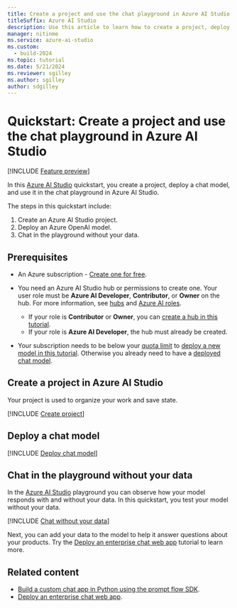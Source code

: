 ```yaml
---
title: Create a project and use the chat playground in Azure AI Studio
titleSuffix: Azure AI Studio
description: Use this article to learn how to create a project, deploy a chat model, and use it in the chat playground in Azure AI Studio.
manager: nitinme
ms.service: azure-ai-studio
ms.custom:
  - build-2024
ms.topic: tutorial
ms.date: 5/21/2024
ms.reviewer: sgilley
ms.author: sgilley
author: sdgilley
---
```


# Quickstart: Create a project and use the chat playground in Azure AI Studio

[!INCLUDE [Feature preview](~/reusable-content/ce-skilling/azure/includes/ai-studio/includes/feature-preview.md)]

In this [Azure AI Studio](https://ai.azure.com) quickstart, you create a project, deploy a chat model, and use it in the chat playground in Azure AI Studio.

The steps in this quickstart include:

1. Create an Azure AI Studio project.
1. Deploy an Azure OpenAI model.
1. Chat in the playground without your data.

## Prerequisites

- An Azure subscription - <a href="https://azure.microsoft.com/free/cognitive-services" target="_blank">Create one for free</a>.
- You need an Azure AI Studio hub or permissions to create one. Your user role must be **Azure AI Developer**, **Contributor**, or **Owner** on the hub. For more information, see [hubs](../concepts/ai-resources.md) and [Azure AI roles](../concepts/rbac-ai-studio.md).
    - If your role is **Contributor** or **Owner**, you can [create a hub in this tutorial](#create-a-project-in-azure-ai-studio). 
    - If your role is **Azure AI Developer**, the hub must already be created. 

- Your subscription needs to be below your [quota limit](../how-to/quota.md) to [deploy a new model in this tutorial](#deploy-a-chat-model). Otherwise you already need to have a [deployed chat model](../how-to/deploy-models-openai.md).

## Create a project in Azure AI Studio

Your project is used to organize your work and save state. 

[!INCLUDE [Create project](../includes/create-projects.md)]

## Deploy a chat model

[!INCLUDE [Deploy chat model](../includes/deploy-chat-model.md)]

## Chat in the playground without your data

In the [Azure AI Studio](https://ai.azure.com) playground you can observe how your model responds with and without your data. In this quickstart, you test your model without your data. 

[!INCLUDE [Chat without your data](../includes/chat-without-data.md)]

Next, you can add your data to the model to help it answer questions about your products. Try the [Deploy an enterprise chat web app](../tutorials/deploy-chat-web-app.md) tutorial to learn more.

## Related content

- [Build a custom chat app in Python using the prompt flow SDK](./get-started-code.md).
- [Deploy an enterprise chat web app](../tutorials/deploy-chat-web-app.md).
